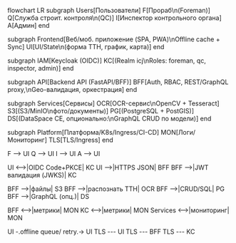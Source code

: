 flowchart LR
  subgraph Users[Пользователи]
    F[Прораб\n(Foreman)]
    Q[Служба строит. контроля\n(QC)]
    I[Инспектор контрольного органа]
    A[Админ]
  end

  subgraph Frontend[Веб/моб. приложение (SPA, PWA)\nOffline cache + Sync]
    UI[UI/State\n(форма ТТН, график, карта)]
  end

  subgraph IAM[Keycloak (OIDC)]
    KC[(Realm icj\nRoles: foreman, qc, inspector, admin)]
  end

  subgraph API[Backend API (FastAPI/BFF)]
    BFF[Auth, RBAC, REST/GraphQL proxy,\nGeo-валидация, оркестрация]
  end

  subgraph Services[Сервисы]
    OCR[OCR-сервис\nOpenCV + Tesseract]
    S3[(S3/MinIO\nфото/документы)]
    PG[(PostgreSQL + PostGIS)]
    DS[(DataSpace CE, опционально:\nGraphQL CRUD по модели)]
  end

  subgraph Platform[Платформа/K8s/Ingress/CI-CD]
    MON[Логи/Мониторинг]
    TLS[TLS/Ingress]
  end

  F --> UI
  Q --> UI
  I --> UI
  A --> UI

  UI <-->|OIDC Code+PKCE| KC
  UI -->|HTTPS JSON| BFF
  BFF -->|JWT валидация (JWKS)| KC

  BFF -->|файлы| S3
  BFF -->|распознать ТТН| OCR
  BFF -->|CRUD/SQL| PG
  BFF -->|GraphQL (опц.)| DS

  BFF <-->|метрики| MON
  KC  <-->|метрики| MON
  Services <-->|мониторинг| MON

  UI -.offline queue/ retry.-> UI
  TLS --- UI
  TLS --- BFF
  TLS --- KC
